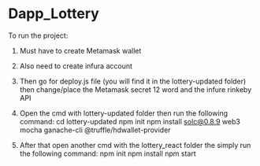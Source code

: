 # Dapp_Lottery

To run the project:
1. Must have to create Metamask wallet
2. Also need to create infura account
3. Then go for deploy.js file (you will find it in the lottery-updated folder) then change/place the Metamask secret 12 word and the infure rinkeby API

4. Open the cmd with lottery-updated folder then run the following command:
   cd lottery-updated
   npm init
   npm install solc@0.8.9 web3 mocha ganache-cli @truffle/hdwallet-provider
   
5. After that open another cmd with the lottery_react folder the simply run the following command:
   npm init
   npm install
   npm start
